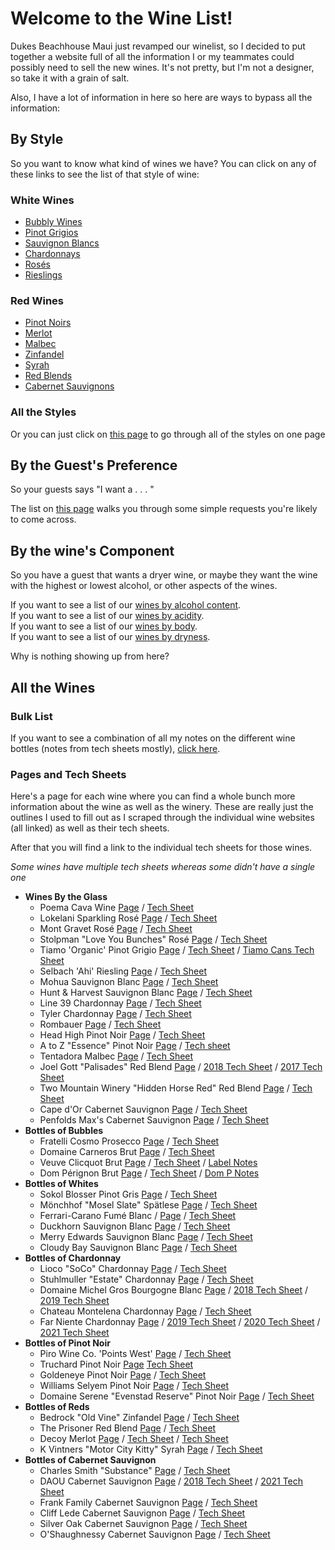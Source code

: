 ---
---

# Welcome to the Wine List!

Dukes Beachhouse Maui just revamped our winelist, so I decided to put together a website full of all the information I or my teammates could possibly need to sell the new wines. It's not pretty, but I'm not a designer, so take it with a grain of salt.

Also, I have a lot of information in here so here are ways to bypass all the information:

## By Style
So you want to know what kind of wines we have? You can click on any of these links to see the list of that style of wine:
### White Wines
 - [Bubbly Wines](_style_pages/Bubbly.md)  
 - [Pinot Grigios](_style_pages/Pinot_Grigio.md)  
 - [Sauvignon Blancs](_style_pages/Sauvignon_Blancs.md)  
 - [Chardonnays](_style_pages/Chardonnays.md)  
 - [Rosés](_style_pages/Rose.md)  
 - [Rieslings](_style_pages/Riesling.md)  

### Red Wines
 - [Pinot Noirs](_style_pages/Pinot_Noir.md)  
 - [Merlot](_style_pages/Merlot.md)  
 - [Malbec](_style_pages/Malbec.md)  
 - [Zinfandel](_style_pages/Zinfandel.md)  
 - [Syrah](_style_pages/Syrah.md)  
 - [Red Blends](_style_pages/Red_Blends.md)  
 - [Cabernet Sauvignons](_style_pages/Cabernet_Sauvignon.md)  

### All the Styles
Or you can just click on [this page](_list_pages/Dukes_Wines_By_Style.md) to go through all of the styles on one page

## By the Guest's Preference
So your guests says "I want a . . . " 

The list on [this page](_list_pages/Wines_By_Guest.md) walks you through some simple requests you're likely to come across.

## By the wine's Component
So you have a guest that wants a dryer wine, or maybe they want the wine with the highest or lowest alcohol, or other aspects of the wines.  

If you want to see a list of our [wines by alcohol content](_list_pages/Dukes_Wines_by_Alcohol.md).  
If you want to see a list of our [wines by acidity](_list_pages/Dukes_Wines_By_Acidity.md).  
If you want to see a list of our [wines by body](_list_pages/Dukes_Wines_By_Body.md).  
If you want to see a list of our [wines by dryness](_list_pages/Dukes_Wines_by_Dryness.md).  

Why is nothing showing up from here?
## All the Wines

### Bulk List
If you want to see a combination of all my notes on the different wine bottles (notes from tech sheets mostly), [click here](_list_pages/Dukes_Wine_List.md).

### Pages and Tech Sheets
Here's a page for each wine where you can find a whole bunch more information about the wine as well as the winery. These are really just the outlines I used to fill out as I scraped through the individual wine websites (all linked) as well as their tech sheets.

After that you will find a link to the individual tech sheets for those wines.  

*Some wines have multiple tech sheets whereas some didn't have a single one*
- **Wines By the Glass**
  - Poema Cava Wine [Page](_wine_pages/Poema.md) / [Tech Sheet](wine_pdfs/Poema_Brut.pdf)
  - Lokelani Sparkling Rosé  [Page](_wine_pages/Lokelani.md) / [Tech Sheet](wine_pdfs/Lokelani_Rose.pdf)
  - Mont Gravet Rosé  [Page](_wine_pages/Mont_Gravet.md) / [Tech Sheet](wine_pdfs/Mont_Gravet_Rose.pdf)
  - Stolpman "Love You Bunches" Rosé  [Page](_wine_pages/Stolpman.md) / [Tech Sheet](wine_pdfs/2020_Stoilpman_Love_You_Bunches.pdf)
  - Tiamo 'Organic' Pinot Grigio  [Page](_wine_pages/Tiamo.md) / [Tech Sheet](wine_pdfs/Tiamo_PG.pdf) / [Tiamo Cans Tech Sheet](wine_pdfs/Tiamo_PG_Can.pdf)
  - Selbach 'Ahi' Riesling [Page](_wine_pages/Selbach.md) / [Tech Sheet](wine_pdfs/Selbach_Riesling.pdf)
  - Mohua Sauvignon Blanc [Page](_wine_pages/Mohua.md) / [Tech Sheet](asseets/Mohua_SB.pdf)
  - Hunt & Harvest Sauvignon Blanc [Page](_wine_pages/Hunt_And_Harvest.md) / [Tech Sheet](wine_pdfs/Hunt_And_Harvest_SB.pdf)
  - Line 39 Chardonnay [Page](_wine_pages/Line_39_Chard.md) / [Tech Sheet](wine_pdfs/Line_39_Chard.pdf)
  - Tyler Chardonnay [Page](_wine_pages/Tyler.md) / [Tech Sheet](wine_pdfs/Tyler_Chardonnay.pdf)
  - Rombauer [Page](_wine_pages/Rombauer.md) / [Tech Sheet](wine_pdfs/Rombauer_Carneros_Chard.pdf)
  - Head High Pinot Noir [Page](_wine_pages/Head_High.md) / [Tech Sheet](wine_pdfs/Head_High_PN.pdf)
  - A to Z "Essence" Pinot Noir [Page](_wine_pages/AtoZ.md) / [Tech sheet](wine_pdfs/A_to_Z_Essence_PN.pdf)
  - Tentadora Malbec [Page](_wine_pages/Tentadora.md) / [Tech Sheet](wine_pdfs/Tentadora_Malbec.pdf)
  - Joel Gott "Palisades" Red Blend [Page](_wine_pages/Joel_Gott.md) / [2018 Tech Sheet](wine_pdfs/Joel_Gott_2018.pdf) / [2017 Tech Sheet](wine_pdfs/Joel_Gott_2018.pdf)
  - Two Mountain Winery "Hidden Horse Red" Red Blend [Page](_wine_pages/Two_Mountain.md) / [Tech Sheet](wine_pdfs/Hidden_Horse_Red.pdf)
  - Cape d'Or Cabernet Sauvignon [Page](_wine_pages/Cape_DOr.md) / [Tech Sheet](wine_pdfs/Cape_Dor_Cab.pdf)
  - Penfolds Max's Cabernet Sauvignon [Page](_wine_pages/Penfolds.md) / [Tech Sheet](wine_pdfs/Penfolds_Maxs_Cab.pdf)
- **Bottles of Bubbles**
  - Fratelli Cosmo Prosecco [Page](_wine_pages/Fratelli_Cosmo.md) / [Tech Sheet](wine_pdfs/Fratelli_Prosecco.pdf)
  - Domaine Carneros Brut [Page](_wine_pages/Domaine_Carneros.md) / [Tech Sheet](wine_pdfs/Domaine_Carneros_Brut.pdf)
  - Veuve Clicquot Brut [Page](_wine_pages/Veuve_Clicquot.md) / [Tech Sheet](wine_pdfs/Veuve_Clicquot.pdf) / [Label Notes](wine_pdfs/Veuve_Clicquot_Brut.pdf)
  - Dom Pérignon Brut [Page](_wine_pages/Dom_P.md) / [Tech Sheet](wine_pdfs/Dom_Perignon.pdf) / [Dom P Notes](wine_pdfs/Dom_P_Notes.pdf)
- **Bottles of Whites**
  - Sokol Blosser Pinot Gris [Page](_wine_pages/Sokol_Blosser.md) / [Tech Sheet](wine_pdfs/Sokol_Blosser_PG.pdf)
  - Mönchhof "Mosel Slate" Spätlese [Page](_wine_pages/Moncchof.md) / [Tech Sheet](wine_pdfs/Monchhof_Mosel_Riesling.pdf)
  - Ferrari-Carano Fumé Blanc / [Page](_wine_pages/Ferrari_Carano.md) / [Tech Sheet](wine_pdfs/Ferrai_Carano_FumeBlanc.pdf)
  - Duckhorn Sauvignon Blanc [Page](_wine_pages/Duckhorn.md) / [Tech Sheet](wine_pdfs/Duckhorn_SB.pdf)
  - Merry Edwards Sauvignon Blanc [Page](_wine_pages/Merry_Edwards.md) / [Tech Sheet](wine_pdfs/Merry_Edwards_SB.pdf)
  - Cloudy Bay Sauvignon Blanc [Page](_wine_pages/Cloudy_Bay.md) / [Tech Sheet](wine_pdfs/Cloudy_Bay_SB.pdf)
- **Bottles of Chardonnay**
  - Lioco "SoCo" Chardonnay [Page](_wine_pages/Lioco.md) / [Tech Sheet](wine_pdfs/LIOCO.pdf)
  - Stuhlmuller "Estate" Chardonnay [Page](_wine_pages/Stuhlmuller.md) / [Tech Sheet](wine_pdfs/Stuhlmuller_Estate_Chard.pdf)
  - Domaine Michel Gros Bourgogne Blanc [Page](_wine_pages/Domaine_Michel.md) / [2018 Tech Sheet](wine_pdfs/Domaine_Michel_2018.pdf) / [2019 Tech Sheet](wine_pdfs/Domaine_Michel_2019.pdf)
  - Chateau Montelena Chardonnay [Page](_wine_pages/Chateau_Montelena.md) / [Tech Sheet](wine_pdfs/Chateau_Montelena_Chard.pdf)
  - Far Niente Chardonnay [Page](_wine_pages/Far_Niente.md) / [2019 Tech Sheet](wine_pdfs/Far_Niente_2019.pdf) / [2020 Tech Sheet](wine_pdfs/Far_Niente_2020.pdf) / [2021 Tech Sheet](wine_pdfs/Far_Niente_2021.pdf)
- **Bottles of Pinot Noir**
  - Piro Wine Co. 'Points West' [Page](_wine_pages/Piro_Points_West.md) / [Tech Sheet](wine_pdfs/Points_West.pdf)
  - Truchard Pinot Noir [Page](_wine_pages/Truchard.md) [Tech Sheet](wine_pdfs/Truchard.pdf)
  - Goldeneye Pinot Noir [Page](_wine_pages/Goldeneye.md) / [Tech Sheet](wine_pdfs/Goldeneye.pdf)
  - Williams Selyem Pinot Noir [Page](_wine_pages/Williams_Selyem.md) / [Tech Sheet](wine_pdfs/Williams_Selyem.pdf)
  - Domaine Serene "Evenstad Reserve" Pinot Noir [Page](_wine_pages/Domaine_Serene_Evenstad.md) / [Tech Sheet](wine_pdfs/Domaine_Serene.pdf)
- **Bottles of Reds**
  - Bedrock "Old Vine" Zinfandel [Page](_wine_pages/Bedrock.md) / [Tech Sheet](wine_pdfs/Bedrock.pdf)
  - The Prisoner Red Blend [Page](_wine_pages/The_Prisoner.md) / [Tech Sheet](wine_pdfs/The_Prisoner.pdf)
  - Decoy Merlot [Page](_wine_pages/Decoy.md) / [Tech Sheet](wine_pdfs/Decoy.pdf) / [Tech Sheet](wine_pdfs/Decoy_2019.pdf)
  - K Vintners "Motor City Kitty" Syrah [Page](_wine_pages/K_Vintners.md) / [Tech Sheet](wine_pdfs/K_Vintners.pdf)
- **Bottles of Cabernet Sauvignon**
  - Charles Smith "Substance" [Page](_wine_pages/Charles_Smith_Substance.md) / [Tech Sheet](wine_pdfs/Charles_Smith.pdf)
  - DAOU Cabernet Sauvignon [Page](_wine_pages/DAOU.md) / [2018 Tech Sheet](wine_pdfs/DAOU_2018.pdf) / [2021 Tech Sheet](wine_pdfs/DAOU_2021.pdf)
  - Frank Family Cabernet Sauvignon [Page](_wine_pages/Frank_Family.md) / [Tech Sheet](wine_pdfs/Frank_Family.pdf)
  - Cliff Lede Cabernet Sauvignon [Page](_wine_pages/Cliff_Lede.md) / [Tech Sheet](wine_pdfs/Cliff_Lede.pdf)
  - Silver Oak Cabernet Sauvignon [Page](_wine_pages/Silver_Oak.md) / [Tech Sheet](wine_pdfs/Silver_Oak.pdf)
  - O'Shaughnessy Cabernet Sauvignon [Page](_wine_pages/O_Shaughnessy.md) / [Tech Sheet](wine_pdfs/O'Shaughnessy.pdf)

